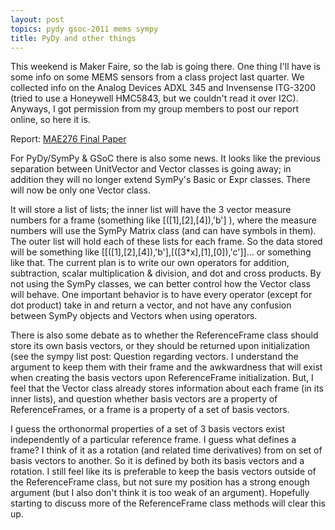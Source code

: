 ```yaml
---
layout: post
topics: pydy gsoc-2011 mems sympy
title: PyDy and other things
---
```


This weekend is Maker Faire, so the lab is going there.  One thing I'll have is
some info on some MEMS sensors from a class project last quarter.  We collected
info on the Analog Devices ADXL 345 and Invensense ITG-3200 (tried to use a
Honeywell HMC5843, but we couldn't read it over I2C).  Anyways, I got
permission from my group members to post our report online, so here it is.

Report: [MAE276 Final Paper](/images/mae276_finalpaper_6dof.pdf)

For PyDy/SymPy & GSoC there is also some news.  It looks like the previous
separation between UnitVector and Vector classes is going away; in addition
they will no longer extend SymPy's Basic or Expr classes.  There will now be
only one Vector class.

It will store a list of lists; the inner list will have the 3 vector measure
numbers for a frame (something like [([1],[2],[4]),'b'] ), where the measure
numbers will use the SymPy Matrix class (and can have symbols in them).  The
outer list will hold each of these lists for each frame.  So the data stored
will be something like [[([1],[2],[4]),'b'],[([3*x],[1],[0]),'c']]... or
something like that.  The current plan is to write our own operators for
addition, subtraction, scalar multiplication & division, and dot and cross
products.  By not using the SymPy classes, we can better control how the Vector
class will behave.  One important behavior is to have every operator (except
for dot product) take in and return a vector, and not have any confusion
between SymPy objects and Vectors when using operators.

There is also some debate as to whether the ReferenceFrame class should store
its own basis vectors, or they should be returned upon initialization (see the
sympy list post: Question regarding vectors.  I understand the argument to keep
them with their frame and the awkwardness that will exist when creating the
basis vectors upon ReferenceFrame initialization.  But, I feel that the Vector
class already stores information about each frame (in its inner lists), and
question whether basis vectors are a property of ReferenceFrames, or a frame is
a property of a set of basis vectors.

I guess the orthonormal properties of a set of 3 basis vectors exist
independently of a particular reference frame.  I guess what defines a frame?
I think of it as a rotation (and related time derivatives) from on set of basis
vectors to another.  So it is defined by both its basis vectors and a rotation.
I still feel like its is preferable to keep the basis vectors outside of the
ReferenceFrame class, but not sure my position has a strong enough argument
(but I also don't think it is too weak of an argument).  Hopefully starting to
discuss more of the ReferenceFrame class methods will clear this up.
